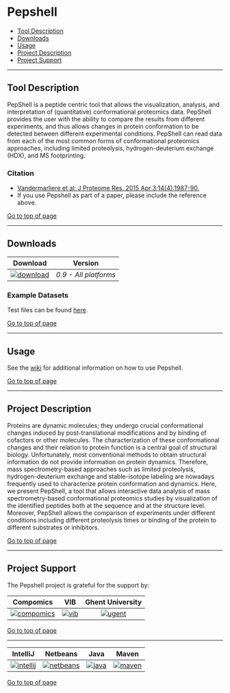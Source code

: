# Pepshell

 * [Tool Description](#tool-description)
 * [Downloads](#downloads)
 * [Usage](#usage)
 * [Project Description](#project-description)
 * [Project Support](#project-support)

----

## Tool Description

PepShell is a peptide centric tool that allows the visualization, analysis, and interpretation of (quantitative) conformational proteomics data. PepShell provides the user with the ability to compare the results from different experiments, and thus allows changes in protein conformation to be detected between different experimental conditions. PepShell can read data from each of the most common forms of conformational proteomics approaches, including limited proteolysis, hydrogen-deuterium exchange (HDX), and MS footprinting.  

### Citation
 * [Vandermarliere et al: J Proteome Res. 2015 Apr 3;14(4):1987-90.](http://pubs.acs.org/doi/abs/10.1021/pr5012125)
 * If you use Pepshell as part of a paper, please include the reference above. 

[Go to top of page](#pepshell)

----

## Downloads

| Download | Version |
| :--: |:--:|
| [![download](http://genesis.ugent.be/uvpublicdata/pepshell/downloadpepshellbutton.png)](http://genesis.ugent.be/downloadredirect.php?toolname=pepshell) | *0.9 - All platforms* |

### Example Datasets
Test files can be found [here](http://genesis.ugent.be/pepshell/testfiles).

[Go to top of page](#pepshell)

----

## Usage
See the [wiki](https://github.com/compomics/pepshell/wiki) for additional information on how to use Pepshell.

[Go to top of page](#pepshell)

----

## Project Description

Proteins are dynamic molecules; they undergo crucial conformational changes induced by post-translational modifications and by binding of cofactors or other molecules. The characterization of these conformational changes and their relation to protein function is a central goal of structural biology. Unfortunately, most conventional methods to obtain structural information do not provide information on protein dynamics. Therefore, mass spectrometry-based approaches such as limited proteolysis, hydrogen-deuterium exchange and stable-isotope labeling are nowadays frequently used to characterize protein conformation and dynamics. Here, we present PepShell, a tool that allows interactive data analysis of mass spectrometry-based conformational proteomics studies by visualization of the identified peptides both at the sequence and at the structure level. Moreover, PepShell allows the comparison of experiments under different conditions including different proteolysis times or binding of the protein to different substrates or inhibitors. 

[Go to top of page](#pepshell)

----

## Project Support

The Pepshell project is grateful for the support by:

| Compomics | VIB | Ghent University|
|:--:|:--:|:--:|
| [![compomics](http://genesis.ugent.be/public_data/image/compomics.png)](http://www.compomics.com) | [![vib](http://genesis.ugent.be/public_data/image/vib.png)](http://www.vib.be) | [![ugent](http://genesis.ugent.be/public_data/image/ugent.png)](http://www.ugent.be/en) |

[Go to top of page](#pepshell)

----

| IntelliJ | Netbeans | Java | Maven |
|:--:|:--:|:--:|:--:|
| [![intellij](https://www.jetbrains.com/idea/docs/logo_intellij_idea.png)](https://www.jetbrains.com/idea/) | [![netbeans](https://netbeans.org/images_www/visual-guidelines/NB-logo-single.jpg)](https://netbeans.org/) | [![java](http://genesis.ugent.be/public_data/image/java.png)](http://java.com/en/) | [![maven](http://genesis.ugent.be/public_data/image/maven.png)](http://maven.apache.org/) |

[Go to top of page](#pepshell)
